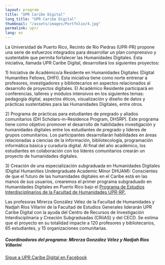 ```yaml
---
layout: program
title: "UPR Caribe Digital"
long_title: "UPR Caribe Digital"
thumbnail: "/assets/images/Portfolio/4.jpg"
permalink: upr/
lang: es
---
```


<div class="portfolio-details">
    <p>La Universidad de Puerto Rico, Recinto de Río Piedras (UPR-PR) propone una serie de esfuerzos integrados para desarrollar un plan comprensivo y sustentable que permita fortalecer las Humanidades Digitales. Esta iniciativa, llamada UPR Caribe Digital, desarrollará los siguientes proyectos:</p>
    <p>1) Iniciativa de Académico/a Residente en Humanidades Digitales (Digital Humanities Fellows, DHFI). Esta iniciativa tiene como norte entrenar a profesores, investigadores y bibliotecarios en aspectos relacionados al desarrollo de proyectos digitales. El Académico Residente participará en conferencias, talleres y módulos intensivos en los siguientes temas: pedagogía digital, aspectos éticos, visualización y diseño de datos y prácticas sustentables para las Humanidades Digitales, entre otros.
</p>
    <p>2) Programa de prácticas para estudiantes de pregrado y aliados comunitarios (DH Scholars-in-Residence Program, DHSRP). Este programa tiene como objetivo promover el desarrollo de habilidades investigación y humanidades digitales entre los estudiantes de pregrado y líderes de grupos comunitarios. Los participantes desarrollarán habilidades en áreas relacionadas a ciencias de la información, bibliotecología, programación informática básica y curaduría digital. Al final del año académico, los estudiantes en colaboración con los líderes comunitarios crearán un proyecto de humanidades digitales.  
</p>
    <p>3) Creación de una especialización subgraduada en Humanidades Digitales (Digital Humanities Undergraduate Academic Minor DHUAM): Conscientes de que el futuro de las humanidades digitales en el Caribe está en las manos de sus usuarios, crearemos el primer programa subgraduado en Humanidades Digitales en Puerto Rico bajo el <a href="http://humanidades.uprrp.edu/prei/">Programa de Estudios Interdisciplinarios de la Facultad de Humanidades UPR-RP.</a></p>
    <p>Las profesoras Mirerza González Vélez de la Facultad de Humanidades y Nadjah Ríos Villarini de la Facultad de Estudios Generales liderarán UPR Caribe Digital con la ayuda del Centro de Recursos de Investigación Interdisciplinaria y Creación Subgraduadas (CRiiAS) y del CECD. Se estima que el proyecto en su totalidad impacte a 120 profesores y bibliotecarios, 65 estudiantes, y 15 organizaciones comunitarias.
    </p>
        <div><h5>Coordinadoras del programa: Mirerza González Vélez y Nadjah Ríos Villarini</h5></div>
<div class="project-demo-btn">
    <a class="btn project-btn" href="https://www.facebook.com/UPRCaribeDigital/">Sigue a UPR Caribe Digital en Facebook</a>
</div>
</div>
